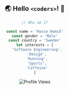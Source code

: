 <div align="center">

## 🌏 Hello `<coders>`! 👋

```js
// Who am I?

const name = 'Hasso Hamid'
const gender = 'Male'
const country = 'Sweden'
let interests = [
  'Software Engineering',
  'Design',
  'Running',
  'Sports',
  'Caffeine'
]
```



![Profile Views](https://komarev.com/ghpvc/?username=hassohamid&color=ff69b4&style=for-the-badge)

